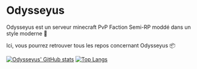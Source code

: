 # Odysseyus

Odysseyus est un serveur minecraft PvP Faction Semi-RP moddé dans un style moderne 🔫

Ici, vous pourrez retrouver tous les repos concernant Odysseyus 📦



[![Odysseyus' GitHub stats](https://github-readme-stats.vercel.app/api?username=OdysseyusProject&theme=tokyonight&show_icons=true)](https://github.com/anuraghazra/github-readme-stats)
[![Top Langs](https://github-readme-stats.vercel.app/api/top-langs/?username=OdysseyusProject&theme=tokyonight)](https://github.com/anuraghazra/github-readme-stats)



